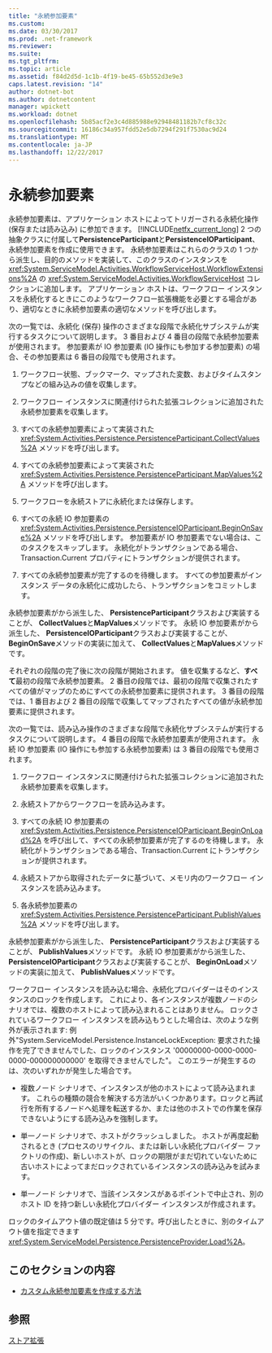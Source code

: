 ```yaml
---
title: "永続参加要素"
ms.custom: 
ms.date: 03/30/2017
ms.prod: .net-framework
ms.reviewer: 
ms.suite: 
ms.tgt_pltfrm: 
ms.topic: article
ms.assetid: f84d2d5d-1c1b-4f19-be45-65b552d3e9e3
caps.latest.revision: "14"
author: dotnet-bot
ms.author: dotnetcontent
manager: wpickett
ms.workload: dotnet
ms.openlocfilehash: 5b85acf2e3c4d885988e92948481182b7cf8c32c
ms.sourcegitcommit: 16186c34a957fdd52e5db7294f291f7530ac9d24
ms.translationtype: MT
ms.contentlocale: ja-JP
ms.lasthandoff: 12/22/2017
---
```

# <a name="persistence-participants"></a>永続参加要素
永続参加要素は、アプリケーション ホストによってトリガーされる永続化操作 (保存または読み込み) に参加できます。 [!INCLUDE[netfx_current_long](../../../includes/netfx-current-long-md.md)] 2 つの抽象クラスに付属して**PersistenceParticipant**と**PersistenceIOParticipant**、永続参加要素を作成に使用できます。 永続参加要素はこれらのクラスの 1 つから派生し、目的のメソッドを実装して、このクラスのインスタンスを <xref:System.ServiceModel.Activities.WorkflowServiceHost.WorkflowExtensions%2A> の <xref:System.ServiceModel.Activities.WorkflowServiceHost> コレクションに追加します。 アプリケーション ホストは、ワークフロー インスタンスを永続化するときにこのようなワークフロー拡張機能を必要とする場合があり、適切なときに永続参加要素の適切なメソッドを呼び出します。  
  
 次の一覧では、永続化 (保存) 操作のさまざまな段階で永続化サブシステムが実行するタスクについて説明します。 3 番目および 4 番目の段階で永続参加要素が使用されます。 参加要素が IO 参加要素 (IO 操作にも参加する参加要素) の場合、その参加要素は 6 番目の段階でも使用されます。  
  
1.  ワークフロー状態、ブックマーク、マップされた変数、およびタイムスタンプなどの組み込みの値を収集します。  
  
2.  ワークフロー インスタンスに関連付けられた拡張コレクションに追加された永続参加要素を収集します。  
  
3.  すべての永続参加要素によって実装された <xref:System.Activities.Persistence.PersistenceParticipant.CollectValues%2A> メソッドを呼び出します。  
  
4.  すべての永続参加要素によって実装された <xref:System.Activities.Persistence.PersistenceParticipant.MapValues%2A> メソッドを呼び出します。  
  
5.  ワークフローを永続ストアに永続化または保存します。  
  
6.  すべての永続 IO 参加要素の <xref:System.Activities.Persistence.PersistenceIOParticipant.BeginOnSave%2A> メソッドを呼び出します。 参加要素が IO 参加要素でない場合は、このタスクをスキップします。 永続化がトランザクションである場合、Transaction.Current プロパティにトランザクションが提供されます。  
  
7.  すべての永続参加要素が完了するのを待機します。 すべての参加要素がインスタンス データの永続化に成功したら、トランザクションをコミットします。  
  
 永続参加要素がから派生した、 **PersistenceParticipant**クラスおよび実装することが、 **CollectValues**と**MapValues**メソッドです。 永続 IO 参加要素がから派生した、 **PersistenceIOParticipant**クラスおよび実装することが、 **BeginOnSave**メソッドの実装に加えて、 **CollectValues**と**MapValues**メソッドです。  
  
 それぞれの段階の完了後に次の段階が開始されます。 値を収集するなど、**すべて**最初の段階で永続参加要素。 2 番目の段階では、最初の段階で収集されたすべての値がマップのためにすべての永続参加要素に提供されます。 3 番目の段階では、1 番目および 2 番目の段階で収集してマップされたすべての値が永続参加要素に提供されます。  
  
 次の一覧では、読み込み操作のさまざまな段階で永続化サブシステムが実行するタスクについて説明します。 4 番目の段階で永続参加要素が使用されます。 永続 IO 参加要素 (IO 操作にも参加する永続参加要素) は 3 番目の段階でも使用されます。  
  
1.  ワークフロー インスタンスに関連付けられた拡張コレクションに追加された永続参加要素を収集します。  
  
2.  永続ストアからワークフローを読み込みます。  
  
3.  すべての永続 IO 参加要素の <xref:System.Activities.Persistence.PersistenceIOParticipant.BeginOnLoad%2A> を呼び出して、すべての永続参加要素が完了するのを待機します。 永続化がトランザクションである場合、Transaction.Current にトランザクションが提供されます。  
  
4.  永続ストアから取得されたデータに基づいて、メモリ内のワークフロー インスタンスを読み込みます。  
  
5.  各永続参加要素の <xref:System.Activities.Persistence.PersistenceParticipant.PublishValues%2A> メソッドを呼び出します。  
  
 永続参加要素がから派生した、 **PersistenceParticipant**クラスおよび実装することが、 **PublishValues**メソッドです。 永続 IO 参加要素がから派生した、 **PersistenceIOParticipant**クラスおよび実装することが、 **BeginOnLoad**メソッドの実装に加えて、 **PublishValues**メソッドです。  
  
 ワークフロー インスタンスを読み込む場合、永続化プロバイダーはそのインスタンスのロックを作成します。 これにより、各インスタンスが複数ノードのシナリオでは、複数のホストによって読み込まれることはありません。 ロックされているワークフロー インスタンスを読み込もうとした場合は、次のような例外が表示されます: 例外"System.ServiceModel.Persistence.InstanceLockException: 要求された操作を完了できませんでした、ロックのインスタンス '00000000-0000-0000-0000-000000000000' を取得できませんでした"。 このエラーが発生するのは、次のいずれかが発生した場合です。  
  
-   複数ノード シナリオで、インスタンスが他のホストによって読み込まれます。  これらの種類の競合を解決する方法がいくつかあります。ロックと再試行を所有するノードへ処理を転送するか、または他のホストでの作業を保存できないようにする読み込みを強制します。  
  
-   単一ノード シナリオで、ホストがクラッシュしました。  ホストが再度起動されるとき (プロセスのリサイクル、または新しい永続化プロバイダー ファクトリの作成)、新しいホストが、ロックの期限がまだ切れていないために古いホストによってまだロックされているインスタンスの読み込みを試みます。  
  
-   単一ノード シナリオで、当該インスタンスがあるポイントで中止され、別のホスト ID を持つ新しい永続化プロバイダー インスタンスが作成されます。  
  
 ロックのタイムアウト値の既定値は 5 分です。呼び出したときに、別のタイムアウト値を指定できます <xref:System.ServiceModel.Persistence.PersistenceProvider.Load%2A>。  
  
## <a name="in-this-section"></a>このセクションの内容  
  
-   [カスタム永続参加要素を作成する方法](../../../docs/framework/windows-workflow-foundation/how-to-create-a-custom-persistence-participant.md)  
  
## <a name="see-also"></a>参照  
 [ストア拡張](../../../docs/framework/windows-workflow-foundation/store-extensibility.md)
